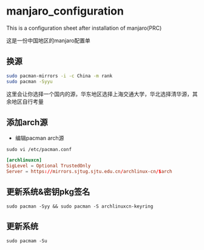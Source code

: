 # manjaro_configuration
This is a configuration sheet after installation of manjaro(PRC)

这是一份中国地区的manjaro配置单

## 换源
```sh
sudo pacman-mirrors -i -c China -m rank
sudo pacman -Syyu
```
这里会让你选择一个国内的源，华东地区选择上海交通大学，华北选择清华源，其余地区自行考量
##  添加arch源  
- 编辑pacman arch源

`sudo vi /etc/pacman.conf`
```conf
[archlinuxcn]
SigLevel = Optional TrustedOnly
Server = https://mirrors.sjtug.sjtu.edu.cn/archlinux-cn/$arch
```
## 更新系统&密钥pkg签名
`sudo pacman -Syy && sudo pacman -S archlinuxcn-keyring`

## 更新系统 
`sudo pacmam -Su`

